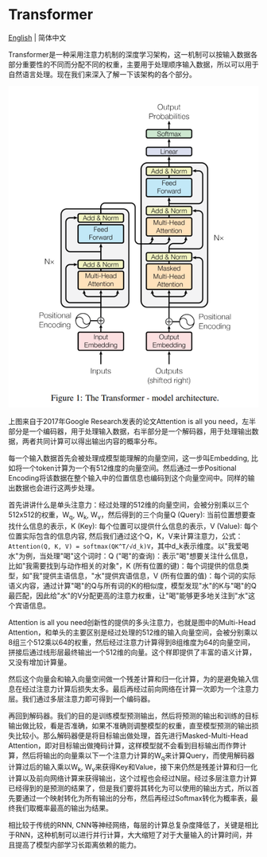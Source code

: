 # Transformer

[English](./index.md) | 简体中文

Transformer是一种采用注意力机制的深度学习架构，这一机制可以按输入数据各部分重要性的不同而分配不同的权重，主要用于处理顺序输入数据，所以可以用于自然语言处理。现在我们来深入了解一下该架构的各个部分。

![The Transformer - model architecture](./images/architecture.png)

上图来自于2017年Google Research发表的论文Attention is all you need，左半部分是一个编码器，用于处理输入数据，右半部分是一个解码器，用于处理输出数据，两者共同计算可以得出输出内容的概率分布。

每一个输入数据首先会被处理成模型能理解的向量空间，这一步叫Embedding, 比如将一个token计算为一个有512维度的向量空间。然后通过一步Positional Encoding将该数据在整个输入中的位置信息也编码到这个向量空间中。同样的输出数据也会进行这两步处理。

首先讲讲什么是单头注意力：经过处理的512维的向量空间，会被分别乘以三个512x512的权重，W<sub>q</sub>, W<sub>k</sub>, W<sub>v</sub>，然后得到的三个向量Q (Query): 当前位置想要查找什么信息的表示，K (Key): 每个位置可以提供什么信息的表示，V (Value): 每个位置实际包含的信息内容, 然后我们通过这个Q，K，V来计算注意力，公式：`Attention(Q, K, V) = softmax(QK^T/√d_k)V`，其中d_k表示维度。以"我爱喝水"为例，当处理"喝"这个词时：Q ("喝"的查询)：表示"喝"想要关注什么信息，比如"我需要找到与动作相关的对象"，K (所有位置的键)：每个词提供的信息类型，如"我"提供主语信息，"水"提供宾语信息，V (所有位置的值)：每个词的实际语义内容，通过计算"喝"的Q与所有词的K的相似度，模型发现"水"的K与"喝"的Q最匹配，因此给"水"的V分配更高的注意力权重，让"喝"能够更多地关注到"水"这个宾语信息。

Attention is all you need创新性的提供的多头注意力，也就是图中的Multi-Head Attention，和单头的主要区别是经过处理的512维的输入向量空间，会被分别乘以8组三个512乘以64的权重，然后经过注意力计算得到8组维度为64的向量空间，拼接后通过线形层最终输出一个512维的向量。这个样即提供了丰富的语义计算，又没有增加计算量。

然后这个向量会和输入向量空间做一个残差计算和归一化计算，为的是避免输入信息在经过注意力计算后损失太多。最后再经过前向网络在计算一次即为一个注意力层。我们通过多层注意力即可得到一个编码器。

再回到解码器。我们的目的是训练模型预测输出，然后将预测的输出和训练的目标输出做比较，看是否准确，如果不准确则调整模型的权重，直至模型预测的输出损失比较小。那么解码器便是将目标输出做处理，首先进行Masked-Multi-Head Attention，即对目标输出做掩码计算，这样模型就不会看到目标输出而作弊计算，然后将输出的向量乘以下一个注意力计算的W<sub>q</sub>来计算Query，而使用解码器计算过后的输入乘以W<sub>k</sub>, W<sub>v</sub>来获得Key和Value，接下来仍然是残差计算和归一化计算以及前向网络计算来获得输出，这个过程也会经过N层。经过多层注意力计算已经得到的是预测的结果了，但是我们要将其转化为可以使用的输出方式，所以首先要通过一个映射转化为所有输出的分布，然后再经过Softmax转化为概率表，最终我们取概率最高的输出为结果。

相比较于传统的RNN, CNN等神经网络，每层的计算总复杂度降低了，关键是相比于RNN，这种机制可以进行并行计算，大大缩短了对于大量输入的计算时间，并且提高了模型内部学习长距离依赖的能力。
